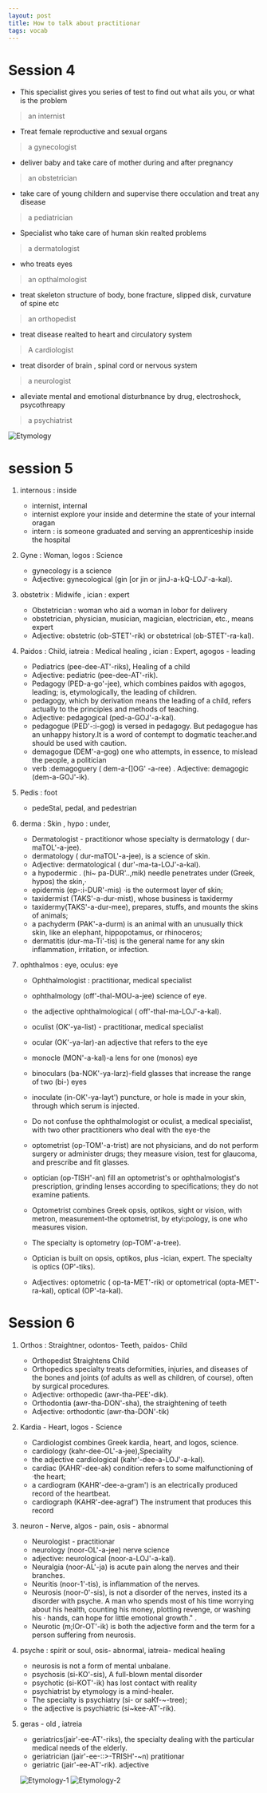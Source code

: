 ```yaml
---
layout: post
title: How to talk about practitionar
tags: vocab
---
```


# Session 4
- This specialist gives you series of test to find out what ails you, or what is the problem
> an internist

- Treat female reproductive and sexual organs
> a gynecologist

- deliver baby and take care of mother during and after pregnancy
> an obstetrician

- take care of young childern and supervise there occulation and treat any disease
> a pediatrician

- Specialist who take care of human skin realted problems
> a dermatologist

- who treats eyes
> an opthalmologist

- treat skeleton structure of body, bone fracture, slipped disk, curvature of spine etc
> an orthopedist

- treat disease realted to heart and circulatory system
> A cardiologist

- treat disorder of brain , spinal cord or nervous system
> a neurologist

- alleviate mental and emotional disturbnance by drug, electroshock, psycothreapy
> a psychiatrist

![Etymology](\img\posts\HowToTalkWIthPractitionar\session4-1.PNG)
# session 5
1. internous : inside
   - internist, internal
   - internist explore your inside and determine the state of your internal oragan
   - intern : is someone graduated and serving an apprenticeship inside the hospital

2. Gyne : Woman, logos : Science
   - gynecology is a science
   - Adjective: gynecological (gin [or jin or jinJ-a-kQ-LOJ'-a-kal).

3. obstetrix : Midwife , ician : expert
   - Obstetrician : woman who aid a woman in lobor for delivery
   - obstetrician, physician, musician, magician, electrician, etc., means expert
   - Adjective: obstetric (ob-STET'-rik) or obstetrical (ob-STET'-ra-kal). 

4. Paidos : Child, iatreia : Medical healing , ician : Expert, agogos - leading 
   - Pediatrics (pee-dee-AT'-riks), Healing of a child
   - Adjective: pediatric (pee-dee-AT'-rik). 
   - Pedagogy (PED-a-go'-jee), which combines paidos with agogos, leading; is, etymologically, the leading of children.
   - pedagogy, which by derivation means the leading of a child, refers actually to the principles and methods of teaching. 
   - Adjective: pedagogical (ped-a-GOJ'-a-kal). 
   - pedagogue (PED'-:i-gog) is versed in pedagogy. But pedagogue has an unhappy history.It is a word of contempt to dogmatic teacher.and should be used with caution.
   - demagogue (DEM'-a-gog)  one who attempts, in essence, to mislead the people, a politician  
   - verb :demagoguery ( dem-a-(]OG' -a-ree) . Adjective: demagogic (dem-a-GOJ'-ik).

5. Pedis : foot
   - pedeStal, pedal, and pedestrian    

6. derma : Skin , hypo : under, 
   - Dermatologist - practitionor whose specialty is dermatology ( dur-maTOL'-a-jee).
   - dermatology ( dur-maTOL'-a-jee), is a science of skin.
   - Adjective: dermatological ( dur'-ma-ta-LOJ'-a-kal). 
   - a hypodermic . (hi~ pa-DUR'..,mik) needle penetrates under (Greek, hypos) the skin,· 
   - epidermis (ep-:i-DUR'-mis) ·is the outermost layer of skin; 
   - taxidermist (TAKS'-a-dur-mist), whose business is taxidermy 
   - taxidermy(TAKS'-a-dur-mee), prepares, stuffs, and mounts the skins of animals; 
   - a pachyderm (PAK'-a-durm) is an animal with an unusually thick skin, like an elephant, hippopotamus, or rhinoceros; 
   - dermatitis (dur-ma-Ti'-tis) is the general name for any skin inflammation, irritation, or infection. 

7. ophthalmos : eye, oculus: eye
   - Ophthalmologist : practitionar, medical specialist
   - ophthalmology (off'-thal-MOU-a-jee) science of eye.
   - the adjective ophthalmological ( off'-thal-ma-LOJ'-a-kal). 
   - oculist (OK'-ya-list) - practitionar, medical specialist
   - ocular (OK'-ya-Iar)-an adjective that refers to the eye 
   - monocle (MON'-a-kal)-a lens for one (monos) eye
   - binoculars (ba-NOK'-ya-larz)-field glasses that increase the range of two (bi-) eyes 
   - inoculate (in-OK'-ya-layt') puncture, or hole is made in your skin, through which serum is injected. 
   - Do not confuse the ophthalmologist or oculist, a medical specialist, with two other practitioners who deal with the eye-the 
  
   - optometrist (op-TOM'-a-trist) are not physicians, and do not perform surgery or administer drugs; they measure vision, test for glaucoma, and prescribe and fit glasses. 
   - optician (op-TISH'-an) fill an optometrist's or ophthalmologist's prescription, grinding lenses according to specifications; they do not examine patients. 

   - Optometrist combines Greek opsis, optikos, sight or vision, with metron, measurement-the optometrist, by etyi:pology, is one who measures vision. 
   - The specialty is optometry (op-TOM'-a-tree). 

   - Optician is built on opsis, optikos, plus -ician, expert. The specialty is optics (OP'-tiks). 
   - Adjectives: optometric ( op-ta-MET'-rik) or optometrical (opta-MET'-ra-kal), optical (OP'-ta-kal).

# Session 6
1. Orthos : Straightner, odontos- Teeth, paidos- Child
   - Orthopedist Straightens Child
   - Orthopedics specialty treats deformities, injuries, and diseases of the bones and joints (of adults as well as children, of course), often by surgical procedures. 
   - Adjective: orthopedic (awr-tha-PEE'-dik). 
   - Orthodontia (awr-tha-DON'-sha), the straightening of teeth
   - Adjective: orthodontic (awr-tha-DON'-tik)

2. Kardia - Heart, logos - Science
   - Cardiologist combines Greek kardia, heart, and logos, science. 
   - cardiology (kahr-dee-OL'-a-jee),Speciality
   - the adjective cardiological (kahr'-dee-a-LOJ'-a-kal). 
   - cardiac (KAHR'-dee-ak) condition refers to some malfunctioning of ·the heart;
   - a cardiogram (KAHR'-dee-a-gram') is an electrically produced record of the heartbeat. 
   - cardiograph (KAHR'-dee-agraf') The instrument that produces this record 

3. neuron - Nerve, algos - pain, osis - abnormal
   - Neurologist - practitionar
   - neurology (noor-OL'-a-jee) nerve science
   - adjective: neurological (noor-a-LOJ'-a-kal). 
   - Neuralgia (noor-AL'-ja) is acute pain along the nerves and their branches.
   - Neuritis (noor-1'-tis), is inflammation of the nerves. 
   - Neurosis (noor-0'-sis), is not a disorder of the nerves, insted its a disorder with psyche. A man who spends most of his time worrying about his health, counting his money, plotting revenge, or washing his · hands, can hope for little emotional growth." . 
   - Neurotic (m;lOr-OT'-ik) is both the adjective form and the term for a person suffering from neurosis. 

4. psyche : spirit or soul,  osis- abnormal, iatreia- medical healing
   - neurosis is not a form of mental unbalane. 
   - psychosis (si-KO'-sis), A full-blown mental disorder 
   -  psychotic (si-KOT'-ik) has lost contact with reality
   - psychiatrist by etymology is a mind-healer. 
   - The specialty is psychiatry (si- or saKf-~-tree); 
   - the adjective is psychiatric (si~kee-AT'-rik). 

5. geras - old , iatreia
   - geriatrics(jair'-ee-AT'-riks), the specialty dealing with the particular medical needs of the elderly. 
   - geriatrician (jair'-ee-::>-TRISH'-~n) pratitionar
   - geriatric (jair'-ee-AT'-rik). adjective

   ![Etymology-1](\img\posts\HowToTalkWIthPractitionar\Session6-1.PNG)
   ![Etymology-2](\img\posts\HowToTalkWIthPractitionar\Session6-2.PNG)